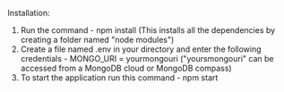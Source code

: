Installation:
1. Run the command - npm install (This installs all the dependencies by creating a folder named "node modules")
2. Create a file named .env in your directory and enter the following credentials - MONGO_URI = yourmongouri ("yoursmongouri" can be accessed from a MongoDB cloud or MongoDB compass)
3. To start the application run this command - npm start
